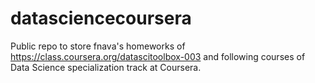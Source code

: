 datasciencecoursera
===================

Public repo to store fnava's homeworks of https://class.coursera.org/datascitoolbox-003 and following courses of Data Science specialization track at Coursera.
